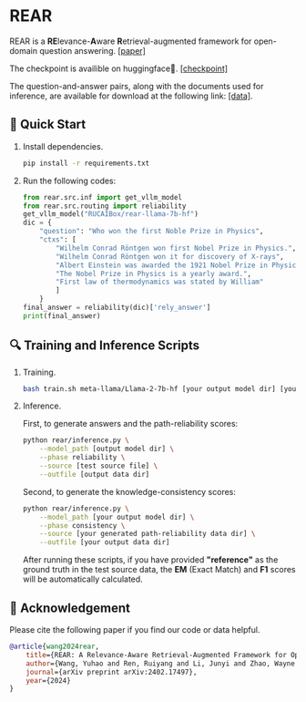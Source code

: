 # REAR
REAR is a **RE**levance-**A**ware **R**etrieval-augmented framework for open-domain question answering. [[paper]](https://arxiv.org/abs/2402.17497)

The checkpoint is availible on huggingface🤗. [[checkpoint]](https://huggingface.co/RUCAIBox/rear-llama-7b-hf)

The question-and-answer pairs, along with the documents used for inference, are available for download at the following link: [[data]](https://huggingface.co/datasets/yhao-wang/rear-eval).

## 🚀 Quick Start

1. Install dependencies.
    ```bash
    pip install -r requirements.txt
    ```

2. Run the following codes:
    ```python
    from rear.src.inf import get_vllm_model
    from rear.src.routing import reliability
    get_vllm_model("RUCAIBox/rear-llama-7b-hf")
    dic = {
        "question": "Who won the first Noble Prize in Physics",
        "ctxs": [
            "Wilhelm Conrad Röntgen won first Nobel Prize in Physics.",
            "Wilhelm Conrad Röntgen won it for discovery of X-rays",
            "Albert Einstein was awarded the 1921 Nobel Prize in Physics",
            "The Nobel Prize in Physics is a yearly award.",
            "First law of thermodynamics was stated by William"
            ]
        }
    final_answer = reliability(dic)['rely_answer']
    print(final_answer)
    ```

## 🔍 Training and Inference Scripts

1. Training.
    ```bash
    bash train.sh meta-llama/Llama-2-7b-hf [your output model dir] [your training data dir] [your deepspeed config file]
    ```

2. Inference.

    First, to generate answers and the path-reliability scores:

    ```bash
    python rear/inference.py \
        --model_path [output model dir] \
        --phase reliability \
        --source [test source file] \
        --outfile [output data dir]
    ```
    Second, to generate the knowledge-consistency scores:
    ```bash
    python rear/inference.py \
        --model_path [your output model dir] \
        --phase consistency \
        --source [your generated path-reliability data dir] \
        --outfile [your output data dir]
    ```
    After running these scripts, if you have provided **"reference"** as the ground truth in the test source data, the **EM** (Exact Match) and **F1** scores will be automatically calculated.


## 🌟 Acknowledgement

Please cite the following paper if you find our code or data helpful.

```bibtex
@article{wang2024rear,
    title={REAR: A Relevance-Aware Retrieval-Augmented Framework for Open-Domain Question Answering},
    author={Wang, Yuhao and Ren, Ruiyang and Li, Junyi and Zhao, Wayne Xin and Liu, Jing and Wen, Ji-Rong},
    journal={arXiv preprint arXiv:2402.17497},
    year={2024}
}
```